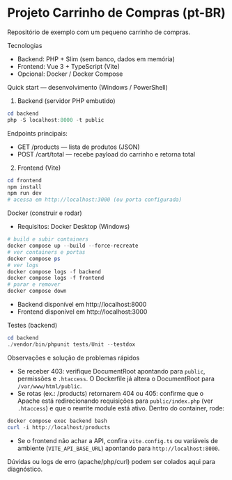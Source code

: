 # Projeto Carrinho de Compras (pt-BR)

Repositório de exemplo com um pequeno carrinho de compras.

Tecnologias
- Backend: PHP + Slim (sem banco, dados em memória)
- Frontend: Vue 3 + TypeScript (Vite)
- Opcional: Docker / Docker Compose

Quick start — desenvolvimento (Windows / PowerShell)

1. Backend (servidor PHP embutido)
```powershell
cd backend
php -S localhost:8000 -t public
```
Endpoints principais:
- GET /products — lista de produtos (JSON)
- POST /cart/total — recebe payload do carrinho e retorna total

2. Frontend (Vite)
```powershell
cd frontend
npm install
npm run dev
# acessa em http://localhost:3000 (ou porta configurada)
```

Docker (construir e rodar)
- Requisitos: Docker Desktop (Windows)
```powershell
# build e subir containers
docker compose up --build --force-recreate
# ver containers e portas
docker compose ps
# ver logs
docker compose logs -f backend
docker compose logs -f frontend
# parar e remover
docker compose down
```
- Backend disponível em http://localhost:8000
- Frontend disponível em http://localhost:3000

Testes (backend)
```powershell
cd backend
./vendor/bin/phpunit tests/Unit --testdox
```

Observações e solução de problemas rápidos
- Se receber 403: verifique DocumentRoot apontando para `public`, permissões e `.htaccess`. O Dockerfile já altera o DocumentRoot para `/var/www/html/public`.
- Se rotas (ex.: /products) retornarem 404 ou 405: confirme que o Apache está redirecionando requisições para `public/index.php` (ver `.htaccess`) e que o rewrite module está ativo. Dentro do container, rode:
```powershell
docker compose exec backend bash
curl -i http://localhost/products
```
- Se o frontend não achar a API, confira `vite.config.ts` ou variáveis de ambiente (`VITE_API_BASE_URL`) apontando para `http://localhost:8000`.

Dúvidas ou logs de erro (apache/php/curl) podem ser colados aqui para diagnóstico.